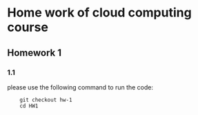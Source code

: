 # Home work of cloud computing course
 
## Homework 1
### 1.1
please use the following command to run the code:
``` 
    git checkout hw-1
    cd HW1
```
